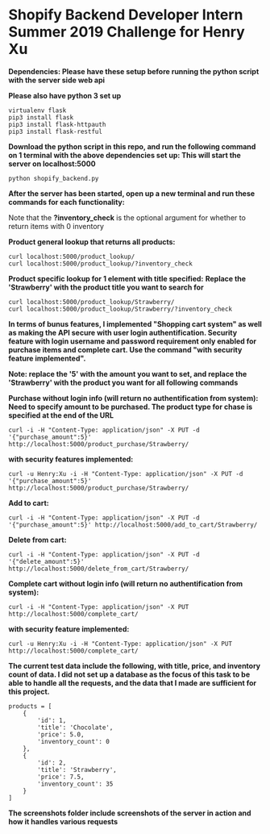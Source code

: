 # Shopify Backend Developer Intern Summer 2019 Challenge for Henry Xu

**Dependencies: Please have these setup before running the python script with the server side web api**

**Please also have python 3 set up**
```
virtualenv flask
pip3 install flask
pip3 install flask-httpauth
pip3 install flask-restful
```

**Download the python script in this repo, and run the following command on 1 terminal with the above dependencies set up: This will start the server on localhost:5000**
```
python shopify_backend.py
```
**After the server has been started, open up a new terminal and run these commands for each functionality:**

Note that the **?inventory_check** is the optional argument for whether to return items with 0 inventory

**Product general lookup that returns all products:**
```
curl localhost:5000/product_lookup/
curl localhost:5000/product_lookup/?inventory_check
```
**Product specific lookup for 1 element with title specified:**
**Replace the 'Strawberry' with the product title you want to search for**
```
curl localhost:5000/product_lookup/Strawberry/
curl localhost:5000/product_lookup/Strawberry/?inventory_check
```

**In terms of bunus features, I implemented "Shopping cart system" as well as making the API secure with user login authentification. Security feature with login username and password requirement only enabled for purchase items and complete cart. Use the command "with security feature implemented".**

**Note: replace the '5' with the amount you want to set, and replace the 'Strawberry' with the product you want for all following commands**

**Purchase without login info (will return no authentification from system): Need to specify amount to be purchased. The product type for chase is specified at the end of the URL**

```
curl -i -H "Content-Type: application/json" -X PUT -d '{"purchase_amount":5}' http://localhost:5000/product_purchase/Strawberry/
```

**with security features implemented:**
```
curl -u Henry:Xu -i -H "Content-Type: application/json" -X PUT -d '{"purchase_amount":5}' http://localhost:5000/product_purchase/Strawberry/
```

**Add to cart:**
```
curl -i -H "Content-Type: application/json" -X PUT -d '{"purchase_amount":5}' http://localhost:5000/add_to_cart/Strawberry/
```
**Delete from cart:**
```
curl -i -H "Content-Type: application/json" -X PUT -d '{"delete_amount":5}' http://localhost:5000/delete_from_cart/Strawberry/
```
**Complete cart without login info (will return no authentification from system):**
```
curl -i -H "Content-Type: application/json" -X PUT http://localhost:5000/complete_cart/
```
**with security feature implemented:**
```
curl -u Henry:Xu -i -H "Content-Type: application/json" -X PUT http://localhost:5000/complete_cart/
```
**The current test data include the following, with title, price, and inventory count of data. I did not set up a database as the focus of this task to be able to handle all the requests, and the data that I made are sufficient for this project.**
```
products = [
    {
        'id': 1,
        'title': 'Chocolate',
        'price': 5.0, 
        'inventory_count': 0
    },
    {
        'id': 2,
        'title': 'Strawberry',
        'price': 7.5,
        'inventory_count': 35
    }
]
```

**The screenshots folder include screenshots of the server in action and how it handles various requests**
